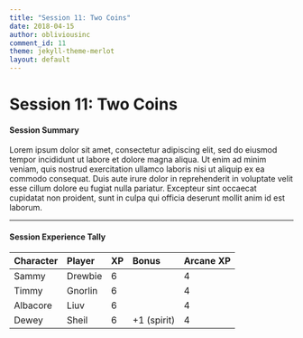 ```yaml
---
title: "Session 11: Two Coins"
date: 2018-04-15
author: obliviousinc
comment_id: 11
theme: jekyll-theme-merlot
layout: default
---
```


# Session 11: Two Coins

#### Session Summary

Lorem ipsum dolor sit amet, consectetur adipiscing elit, sed do eiusmod tempor incididunt ut labore et dolore magna aliqua. Ut enim ad minim veniam, quis nostrud exercitation ullamco laboris nisi ut aliquip ex ea commodo consequat. Duis aute irure dolor in reprehenderit in voluptate velit esse cillum dolore eu fugiat nulla pariatur. Excepteur sint occaecat cupidatat non proident, sunt in culpa qui officia deserunt mollit anim id est laborum.

* * *

#### Session Experience Tally

| Character | Player  | XP  | Bonus       | Arcane XP |
|:--------- |:------- |:--- |:----------- |:--------- |
| Sammy     | Drewbie | 6   |             | 4         |
| Timmy     | Gnorlin | 6   |             | 4         |
| Albacore  | Liuv    | 6   |             | 4         |
| Dewey     | Sheil   | 6   | +1 (spirit) | 4         |